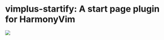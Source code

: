 vimplus-startify: A start page plugin for HarmonyVim
=====================================================


![][1]

  [1]: https://raw.githubusercontent.com/chxuan/vimplus/master/screenshots/main.png
